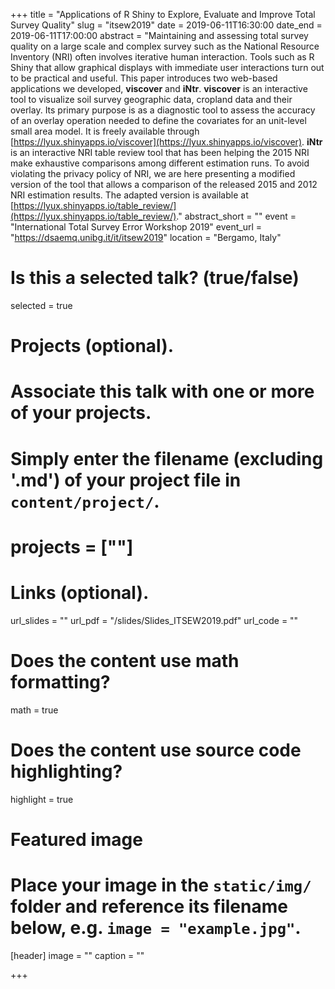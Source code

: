 +++
title = "Applications of R Shiny to Explore, Evaluate and Improve Total Survey Quality"
slug = "itsew2019"
date = 2019-06-11T16:30:00
date_end = 2019-06-11T17:00:00
abstract = "Maintaining and assessing total survey quality on a large scale and complex survey such as the National Resource Inventory (NRI) often involves iterative human interaction. Tools such as R Shiny that allow graphical displays with immediate user interactions turn out to be practical and useful. This paper introduces two web-based applications we developed, **viscover** and **iNtr**. **viscover** is an interactive tool to visualize soil survey geographic data, cropland data and their overlay. Its primary purpose is as a diagnostic tool to assess the accuracy of an overlay operation needed to define the covariates for an unit-level small area model. It is freely available through [https://lyux.shinyapps.io/viscover](https://lyux.shinyapps.io/viscover). **iNtr** is an interactive NRI table review tool that has been helping the 2015 NRI make exhaustive comparisons among different estimation runs. To avoid violating the privacy policy of NRI, we are here presenting a modified version of the tool that allows a comparison of the released 2015 and 2012 NRI estimation results. The adapted version is available at [https://lyux.shinyapps.io/table_review/](https://lyux.shinyapps.io/table_review/)."
abstract_short = ""
event = "International Total Survey Error Workshop 2019"
event_url = "https://dsaemq.unibg.it/it/itsew2019"
location = "Bergamo, Italy"

# Is this a selected talk? (true/false)
selected = true

# Projects (optional).
#   Associate this talk with one or more of your projects.
#   Simply enter the filename (excluding '.md') of your project file in `content/project/`.
# projects = [""]

# Links (optional).
url_slides = ""
url_pdf = "/slides/Slides_ITSEW2019.pdf"
url_code = ""

# Does the content use math formatting?
math = true

# Does the content use source code highlighting?
highlight = true

# Featured image
# Place your image in the `static/img/` folder and reference its filename below, e.g. `image = "example.jpg"`.
[header]
image = ""
caption = ""

+++
